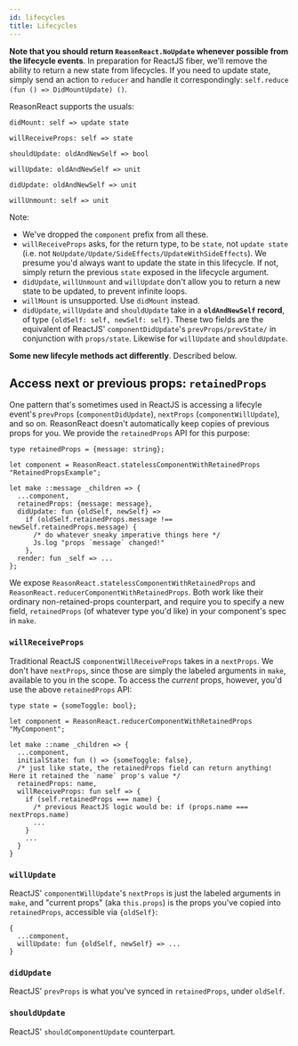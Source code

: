 ```yaml
---
id: lifecycles
title: Lifecycles
---
```


**Note that you should return `ReasonReact.NoUpdate` whenever possible from the lifecycle events**. In preparation for ReactJS fiber, we'll remove the ability to return a new state from lifecycles. If you need to update state, simply send an action to `reducer` and handle it correspondingly: `self.reduce (fun () => DidMountUpdate) ()`.

ReasonReact supports the usuals:

```reason
didMount: self => update state

willReceiveProps: self => state

shouldUpdate: oldAndNewSelf => bool

willUpdate: oldAndNewSelf => unit

didUpdate: oldAndNewSelf => unit

willUnmount: self => unit
```

Note:

- We've dropped the `component` prefix from all these.
- `willReceiveProps` asks, for the return type, to be `state`, not `update state` (i.e. not `NoUpdate/Update/SideEffects/UpdateWithSideEffects`). We presume you'd always want to update the state in this lifecycle. If not, simply return the previous `state` exposed in the lifecycle argument.
- `didUpdate`, `willUnmount` and `willUpdate` don't allow you to return a new state to be updated, to prevent infinite loops.
- `willMount` is unsupported. Use `didMount` instead.
- `didUpdate`, `willUpdate` and `shouldUpdate` take in a **`oldAndNewSelf` record**, of type `{oldSelf: self, newSelf: self}`. These two fields are the equivalent of ReactJS' `componentDidUpdate`'s `prevProps/prevState/` in conjunction with `props/state`. Likewise for `willUpdate` and `shouldUpdate`.

**Some new lifecyle methods act differently**. Described below.

## Access next or previous props: `retainedProps`

One pattern that's sometimes used in ReactJS is accessing a lifecyle event's `prevProps` (`componentDidUpdate`), `nextProps` (`componentWillUpdate`), and so on. ReasonReact doesn't automatically keep copies of previous props for you. We provide the `retainedProps` API for this purpose:

```reason
type retainedProps = {message: string};

let component = ReasonReact.statelessComponentWithRetainedProps "RetainedPropsExample";

let make ::message _children => {
  ...component,
  retainedProps: {message: message},
  didUpdate: fun {oldSelf, newSelf} =>
    if (oldSelf.retainedProps.message !== newSelf.retainedProps.message) {
      /* do whatever sneaky imperative things here */
      Js.log "props `message` changed!"
    },
  render: fun _self => ...
};
```

We expose `ReasonReact.statelessComponentWithRetainedProps` and `ReasonReact.reducerComponentWithRetainedProps`. Both work like their ordinary non-retained-props counterpart, and require you to specify a new field, `retainedProps` (of whatever type you'd like) in your component's spec in `make`.

### `willReceiveProps`

Traditional ReactJS `componentWillReceiveProps` takes in a `nextProps`. We don't have `nextProps`, since those are simply the labeled arguments in `make`, available to you in the scope. To access the _current_ props, however, you'd use the above `retainedProps` API:

```reason
type state = {someToggle: bool};

let component = ReasonReact.reducerComponentWithRetainedProps "MyComponent";

let make ::name _children => {
  ...component,
  initialState: fun () => {someToggle: false},
  /* just like state, the retainedProps field can return anything! Here it retained the `name` prop's value */
  retainedProps: name,
  willReceiveProps: fun self => {
    if (self.retainedProps === name) {
      /* previous ReactJS logic would be: if (props.name === nextProps.name)
      ...
    }
    ...
  }
}
```

### `willUpdate`

ReactJS' `componentWillUpdate`'s `nextProps` is just the labeled arguments in `make`, and "current props" (aka `this.props`) is the props you've copied into `retainedProps`, accessible via `{oldSelf}`:

```reason
{
  ...component,
  willUpdate: fun {oldSelf, newSelf} => ...
}
```

### `didUpdate`

ReactJS' `prevProps` is what you've synced in `retainedProps`, under `oldSelf`.

### `shouldUpdate`

ReactJS' `shouldComponentUpdate` counterpart.
